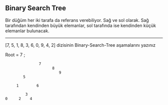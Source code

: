 
## Binary Search Tree

Bir düğüm her iki tarafa da referans verebiliyor. Sağ ve sol olarak. Sağ tarafından kendinden büyük elemanlar, sol tarafında ise kendinden küçük elemanlar bulunacak.

---

 [7, 5, 1, 8, 3, 6, 0, 9, 4, 2] dizisinin Binary-Search-Tree aşamalarını yazınız

Root = 7 ;

                   7 
                         8
                            9
            5 

         1        6
        
             3 
    0     2    4